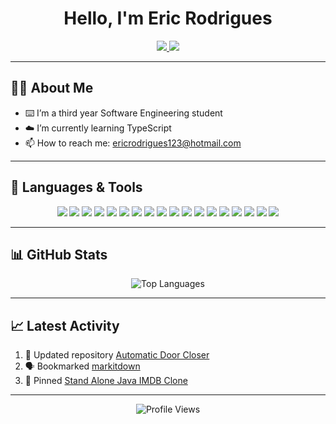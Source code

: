 <h1 align="center">Hello, I'm Eric Rodrigues</h1>

<p align="center">
  <a href="https://www.linkedin.com/in/eric-rodrigues-01a39127a/" target="_blank">
    <img src="https://img.shields.io/badge/-LinkedIn-blue?style=flat&logo=Linkedin&logoColor=white" />
  </a>
  <a href="mailto:ericrodrigues123@hotmail.com" target="_blank">
    <img src="https://img.shields.io/badge/-Email-red?style=flat&logo=Gmail&logoColor=white" />
  </a>
</p>

---

## 👨‍💻 About Me

- ⌨️ I’m a third year Software Engineering student
- ☁️ I’m currently learning TypeScript
- 📫 How to reach me: [ericrodrigues123@hotmail.com](mailto:ericrodrigues123@hotmail.com)
---

## 🚀 Languages & Tools

<p align="center">
  <img src="https://img.shields.io/badge/-Java-007396?style=flat-square&logo=java&logoColor=white" />
  <img src="https://img.shields.io/badge/-Python-3776AB?style=flat-square&logo=python&logoColor=white" />
  <img src="https://img.shields.io/badge/-HTML5-E34F26?style=flat-square&logo=html5&logoColor=white" />
  <img src="https://img.shields.io/badge/-CSS3-1572B6?style=flat-square&logo=css3&logoColor=white" />
  <img src="https://img.shields.io/badge/-JavaScript-F7DF1E?style=flat-square&logo=javascript&logoColor=black" />
  <img src="https://img.shields.io/badge/-Node.js-339933?style=flat-square&logo=node.js&logoColor=white" />
  <img src="https://img.shields.io/badge/-React-61DAFB?style=flat-square&logo=react&logoColor=black" />
  <img src="https://img.shields.io/badge/-Git-F05032?style=flat-square&logo=git&logoColor=white" />
  <img src="https://img.shields.io/badge/-VS%20Code-007ACC?style=flat-square&logo=visual-studio-code&logoColor=white" />
  <img src="https://img.shields.io/badge/-C++-00599C?style=flat-square&logo=c%2B%2B&logoColor=white" />
  <img src="https://img.shields.io/badge/-SQL-4479A1?style=flat-square&logo=postgresql&logoColor=white" />
  <img src="https://img.shields.io/badge/-TypeScript-3178C6?style=flat-square&logo=typescript&logoColor=white" />
  <img src="https://img.shields.io/badge/-Linux-FCC624?style=flat-square&logo=linux&logoColor=black" />
  <img src="https://img.shields.io/badge/-AWS-232F3E?style=flat-square&logo=amazon-aws&logoColor=white" />
  <img src="https://img.shields.io/badge/-PostgreSQL-336791?style=flat-square&logo=postgresql&logoColor=white" />
  <img src="https://img.shields.io/badge/-MySQL-4479A1?style=flat-square&logo=mysql&logoColor=white" />
  <img src= "https://img.shields.io/badge/IntelliJIDEA-000000.svg?logo=intellij-idea&logoColor=white"/>
  <img src= "https://img.shields.io/badge/Arduino-00878F?logo=arduino&logoColor=fff&style=plastic"/>
</p>

---

## 📊 GitHub Stats

<p align="center">
  <img src="https://github-readme-stats.vercel.app/api/top-langs/?username=erodrigues303&layout=compact&theme=radical" alt="Top Languages" />
</p>

---

## 📈 Latest Activity

<!--START_SECTION:activity-->
1. 🔄 Updated repository [Automatic Door Closer](https://github.com/erodrigues303/automatic-door-closer)
2. 🗣 Bookmarked [markitdown](https://github.com/microsoft/markitdown)
3. 📌 Pinned [Stand Alone Java IMDB Clone](https://github.com/erodrigues303/standalone-java-imdb-clone)
<!--END_SECTION:activity-->

---

<p align="center">
  <img src="https://komarev.com/ghpvc/?username=yourusername&style=flat-square&color=blue" alt="Profile Views" />
</p>
